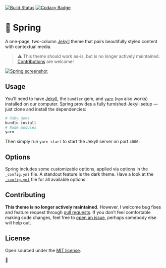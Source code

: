 [![Build Status](https://travis-ci.org/connor-baer/spring.svg?branch=master)](https://travis-ci.org/connor-baer/spring) [![Codacy Badge](https://api.codacy.com/project/badge/Grade/687e4189a34d46e38290e115866c0e6f)](https://www.codacy.com/app/connor_baer/spring?utm_source=github.com&utm_medium=referral&utm_content=madebyconnor/spring&utm_campaign=Badge_Grade)

# 🌱 Spring

A one-page, two-column [Jekyll](http://jekyllrb.com) theme that pairs beautifully styled content with contextual media.

> ⚠️ This theme should work as-is, but is no longer actively maintained. [Contributions](#contributing) are welcome!

[![Spring screenshot](https://github.com/connor-baer/spring/blob/gh-pages/_images/screenshot.png)](https://connor-baer.github.io/spring)

## Usage

You'll need to have [Jekyll](https://jekyllrb.com/), the `bundler` gem, and [`yarn`](https://yarnpkg.com/) (`npm` also works) installed on our computer. Spring provides a fully furnished Jekyll setup — just clone and install the dependencies:

```bash
# Ruby gems
bundle install
# Node modules
yarn
```

Then simply run `yarn start` to start the Jekyll server on port `4000`.

## Options

Spring includes some customizable options, applied via options in the `_config.yml` file. A standout feature is the dark theme.
Have a look at the [`_config.yml`](_config.yml) file for all available options.

## Contributing

**This theme is no longer actively maintained.** However, I welcome bug fixes and feature request through [pull requests](https://github.com/connor-baer/spring/compare). If you don't feel comfortable making code changes, feel free to [open an issue](https://github.com/connor-baer/spring/issues/new), perhaps somebody else will help out.

## License

Open sourced under the [MIT license](LICENSE.md).

💚
